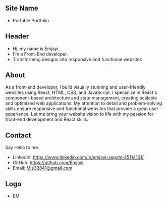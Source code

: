 ## Site Name
- Portable Portfolio

## Header
- Hi, my name is Emjayi.
- I'm a Front-End developer.
- Transforming designs into responsive and functional websites

## About
As a front-end developer, I build visually stunning and user-friendly websites using React, HTML, CSS, and JavaScript. I specialize in React's component-based architecture and state management, creating scalable and optimized web applications. My attention to detail and problem-solving skills ensure responsive and functional websites that provide a great user experience. Let me bring your website vision to life with my passion for front-end development and React skills.

## Contact
Say Hello to me.
- LinkedIn: https://www.linkedin.com/in/emjayi-sepahi-25114161/
- GitHub: https://github.com/Emjayi
- Email: Mjs32841@gmail.com

## Logo
- EM
